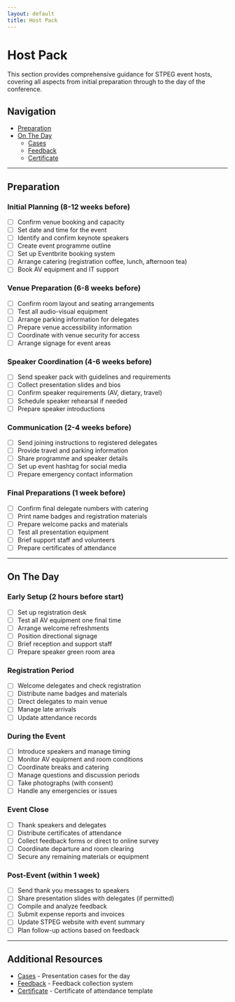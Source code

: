 ```yaml
---
layout: default
title: Host Pack
---
```


# Host Pack

This section provides comprehensive guidance for STPEG event hosts, covering all aspects from initial preparation through to the day of the conference.

## Navigation

- [Preparation](#preparation)
- [On The Day](#on-the-day)
  - [Cases](#cases)
  - [Feedback](#feedback)
  - [Certificate](#certificate)

---

## Preparation

### Initial Planning (8-12 weeks before)

- [ ] Confirm venue booking and capacity
- [ ] Set date and time for the event
- [ ] Identify and confirm keynote speakers
- [ ] Create event programme outline
- [ ] Set up Eventbrite booking system
- [ ] Arrange catering (registration coffee, lunch, afternoon tea)
- [ ] Book AV equipment and IT support

### Venue Preparation (6-8 weeks before)

- [ ] Confirm room layout and seating arrangements
- [ ] Test all audio-visual equipment
- [ ] Arrange parking information for delegates
- [ ] Prepare venue accessibility information
- [ ] Coordinate with venue security for access
- [ ] Arrange signage for event areas

### Speaker Coordination (4-6 weeks before)

- [ ] Send speaker pack with guidelines and requirements
- [ ] Collect presentation slides and bios
- [ ] Confirm speaker requirements (AV, dietary, travel)
- [ ] Schedule speaker rehearsal if needed
- [ ] Prepare speaker introductions

### Communication (2-4 weeks before)

- [ ] Send joining instructions to registered delegates
- [ ] Provide travel and parking information
- [ ] Share programme and speaker details
- [ ] Set up event hashtag for social media
- [ ] Prepare emergency contact information

### Final Preparations (1 week before)

- [ ] Confirm final delegate numbers with catering
- [ ] Print name badges and registration materials
- [ ] Prepare welcome packs and materials
- [ ] Test all presentation equipment
- [ ] Brief support staff and volunteers
- [ ] Prepare certificates of attendance

---

## On The Day

### Early Setup (2 hours before start)

- [ ] Set up registration desk
- [ ] Test all AV equipment one final time
- [ ] Arrange welcome refreshments
- [ ] Position directional signage
- [ ] Brief reception and support staff
- [ ] Prepare speaker green room area

### Registration Period

- [ ] Welcome delegates and check registration
- [ ] Distribute name badges and materials
- [ ] Direct delegates to main venue
- [ ] Manage late arrivals
- [ ] Update attendance records

### During the Event

- [ ] Introduce speakers and manage timing
- [ ] Monitor AV equipment and room conditions
- [ ] Coordinate breaks and catering
- [ ] Manage questions and discussion periods
- [ ] Take photographs (with consent)
- [ ] Handle any emergencies or issues

### Event Close

- [ ] Thank speakers and delegates
- [ ] Distribute certificates of attendance
- [ ] Collect feedback forms or direct to online survey
- [ ] Coordinate departure and room clearing
- [ ] Secure any remaining materials or equipment

### Post-Event (within 1 week)

- [ ] Send thank you messages to speakers
- [ ] Share presentation slides with delegates (if permitted)
- [ ] Compile and analyze feedback
- [ ] Submit expense reports and invoices
- [ ] Update STPEG website with event summary
- [ ] Plan follow-up actions based on feedback

---

## Additional Resources

- [Cases](cases.html) - Presentation cases for the day
- [Feedback](feedback.html) - Feedback collection system
- [Certificate](certificate.html) - Certificate of attendance template
